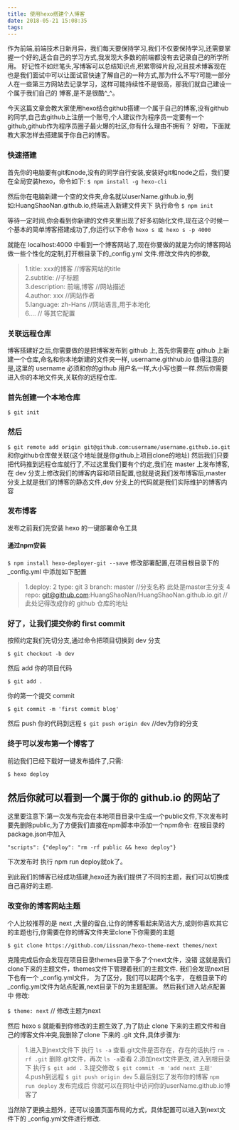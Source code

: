 ```yaml
---
title: 使用hexo搭建个人博客
date: 2018-05-21 15:08:35
tags:
---
```

作为前端,前端技术日新月异，我们每天要保持学习,我们不仅要保持学习,还需要掌握一个好的,适合自己的学习方式,我发现大多数的前端都没有去记录自己的所学所用。
好记性不如烂笔头,写博客可以总结知识点,积累零碎片段,况且技术博客现在也是我们面试中可以让面试官快速了解自己的一种方式,那为什么不写?可能一部分人在一些第三方网站去记录学习，这样可能持续性不是很高，那我们就自己建设一个属于我们自己的
博客,是不是很酷^_^。

今天这篇文章会教大家使用hexo结合github搭建一个属于自己的博客,没有github的同学,自己去github上注册一个账号,个人建议作为程序员一定要有一个github,github作为程序员圈子最火爆的社区,你有什么理由不拥有？
好啦，下面就教大家怎样去搭建属于你自己的博客。


### 快速搭建
首先你的电脑要有git和node,没有的同学自行安装,安装好git和node之后，我们要在全局安装hexo，命令如下:
`$ npm install -g hexo-cli`

然后你在电脑新建一个空的文件夹,命名就以userName.github.io,例如:HuangShaoNan.github.io,终端进入新建文件夹下 执行命令
`$ npm init `

等待一定时间,你会看到你新建的文件夹里出现了好多初始化文件,现在这个时候一个基本的简单博客搭建成功了,你运行以下命令
`hexo s 或 hexo s -p 4000`

就能在 localhost:4000 中看到一个博客网站了,现在你要做的就是为你的博客网站做一些个性化的定制,打开根目录下的_config.yml 文件.修改文件内的参数,
 >1.title: xxx的博客                 //博客网站的title  
 >2.subtitle:                      //子标题  
 >3.description: 前端,博客          //网站描述  
 >4.author: xxx                   //网站作者  
 >5.language: zh-Hans            //网站语言,用于本地化  
 >6....                         // 等其它配置  

 ### 关联远程仓库
 博客搭建好之后,你需要做的是把博客发布到 github 上,首先你需要在 github 上新建一个仓库,命名和你本地新建的文件夹一样, username.githhub.io 值得注意的是,这里的 username 必须和你的github 用户名一样,大小写也要一样.然后你需要进入你的本地文件夹,关联你的远程仓库.

 ### 首先创建一个本地仓库
 `$ git init`
 ### 然后
 `$ git remote add origin git@github.com:username/username.github.io.git` 和你github仓库做关联(这个地址就是你github上项目clone的地址)
 然后我们只要把代码推到远程仓库就行了,不过这里我们要有个约定,我们在 master 上发布博客,在 dev 分支上修改我们的博客内容和项目配置,也就是说我们发布博客后,master 分支上就是我们的博客的静态文件,dev 分支上的代码就是我们实际维护的博客内容

 ### 发布博客
发布之前我们先安装 hexo 的一键部署命令工具
#### 通过npm安装
`$ npm install hexo-deployer-git --save`
修改部署配置,在项目根目录下的_config.yml 中添加如下配置
>1.deploy:
>2 type: git
>3 branch: master  //分支名称 此处是master主分支
>4 repo: git@github.com:HuangShaoNan/HuangShaoNan.github.io.git  //此处记得改成你的 github 仓库的地址

### 好了，让我们提交你的 first commit
按照约定我们先切分支,通过命令把项目切换到 dev 分支

`$ git checkout -b dev`

然后 add 你的项目代码

`$ git add .`

你的第一个提交 commit

`$ git commit -m 'first commit blog'`

然后 push 你的代码到远程
`$ git push origin dev` //dev为你的分支

### 终于可以发布第一个博客了
前边我们已经下载好一键发布插件了,只需:

`$ hexo deploy`

然后你就可以看到一个属于你的 github.io 的网站了
----
这里要注意下:第一次发布完会在本地项目目录中生成一个public文件,下次发布时要先删除public,为了方便我们直接在npm脚本中添加一个npm命令:
在根目录的package.json中加入

`"scripts": {"deploy": "rm -rf public && hexo deploy"}`

下次发布时 执行 npm run deploy就ok了。

到此我们的博客已经成功搭建,hexo还为我们提供了不同的主题，我们可以切换成自己喜好的主题.
### 改变你的博客网站主题
个人比较推荐的是 next ,大量的留白,让你的博客看起来简洁大方,或则你喜欢其它的主题也行,你需要在你的博客文件夹里clone下你需要的主题

`$ git clone https://github.com/iissnan/hexo-theme-next themes/next`

克隆完成后你会发现在项目目录themes目录下多了个next文件，没错 这就是我们clone下来的主题文件，themes文件下管理着我们的主题文件.
我们会发现next目下也有一个 _config.yml文件， 为了区分，我们可以起两个名字， 在根目录下的 _config.yml文件为站点配置,next目录下的为主题配置。
然后我们进入站点配置中 修改: 

`$ theme: next` // 修改主题为next

然后 hexo s 就能看到你修改的主题生效了,为了防止 clone 下来的主题文件和自己的博客文件冲突,我删除了clone 下来的 .git 文件,具体步骤为:
>1.进入到next文件下 执行 `ls -a` 查看.git文件是否存在，存在的话执行 `rm -rf .git` 删除.git文件，再次 `ls -a`查看
>2.添加next文件更改, 进入到根目录下 执行 `$ git add .`
>3.提交修改 `$ git commit -m 'add next 主题'`
>4.push到远程 `$ git push origin dev`
>5.最后别忘了发布你的博客 `npm run deploy` 发布完成后 你就可以在网址中访问你的userName.github.io博客了

当然除了更换主题外，还可以设置页面布局的方式，具体配置可以进入到next文件下的 _config.yml文件进行修改.